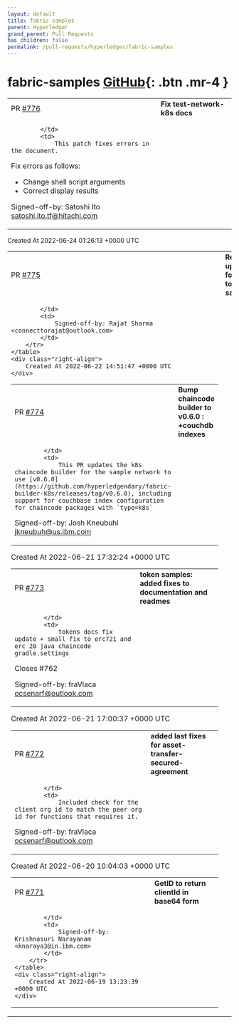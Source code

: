 ```yaml
---
layout: default
title: fabric-samples
parent: Hyperledger
grand_parent: Pull Requests
has_children: false
permalink: /pull-requests/hyperledger/fabric-samples
---
```


# fabric-samples <span class="fs-3 right-align">[GitHub](https://github.com/hyperledger/fabric-samples){: .btn .mr-4 }</span>


<div>
    <table>
        <tr>
            <td>
                PR <a href="https://github.com/hyperledger/fabric-samples/pull/776" class=".btn">#776</a>
            </td>
            <td>
                <b>
                    Fix test-network-k8s docs
                </b>
            </td>
        </tr>
        <tr>
            <td>
                
            </td>
            <td>
                This patch fixes errors in the document.
Fix errors as follows:

- Change shell script arguments
- Correct display results

Signed-off-by: Satoshi Ito <satoshi.ito.tf@hitachi.com>
            </td>
        </tr>
    </table>
    <div class="right-align">
        Created At 2022-06-24 01:26:13 +0000 UTC
    </div>
</div>

<div>
    <table>
        <tr>
            <td>
                PR <a href="https://github.com/hyperledger/fabric-samples/pull/775" class=".btn">#775</a>
            </td>
            <td>
                <b>
                    Readme updated for token samples
                </b>
            </td>
        </tr>
        <tr>
            <td>
                
            </td>
            <td>
                Signed-off-by: Rajat Sharma <connecttorajat@outlook.com>
            </td>
        </tr>
    </table>
    <div class="right-align">
        Created At 2022-06-22 14:51:47 +0000 UTC
    </div>
</div>

<div>
    <table>
        <tr>
            <td>
                PR <a href="https://github.com/hyperledger/fabric-samples/pull/774" class=".btn">#774</a>
            </td>
            <td>
                <b>
                    Bump chaincode builder to v0.6.0 : +couchdb indexes
                </b>
            </td>
        </tr>
        <tr>
            <td>
                
            </td>
            <td>
                This PR updates the k8s chaincode builder for the sample network to use [v0.6.0](https://github.com/hyperledgendary/fabric-builder-k8s/releases/tag/v0.6.0), including support for couchbase index configuration for chaincode packages with `type=k8s` 

Signed-off-by: Josh Kneubuhl <jkneubuh@us.ibm.com>
            </td>
        </tr>
    </table>
    <div class="right-align">
        Created At 2022-06-21 17:32:24 +0000 UTC
    </div>
</div>

<div>
    <table>
        <tr>
            <td>
                PR <a href="https://github.com/hyperledger/fabric-samples/pull/773" class=".btn">#773</a>
            </td>
            <td>
                <b>
                    token samples: added fixes to documentation and readmes 
                </b>
            </td>
        </tr>
        <tr>
            <td>
                
            </td>
            <td>
                tokens docs fix update + small fix to erc721 and erc 20 java chaincode gradle.settings
Closes #762 

Signed-off-by: fraVlaca <ocsenarf@outlook.com>
            </td>
        </tr>
    </table>
    <div class="right-align">
        Created At 2022-06-21 17:00:37 +0000 UTC
    </div>
</div>

<div>
    <table>
        <tr>
            <td>
                PR <a href="https://github.com/hyperledger/fabric-samples/pull/772" class=".btn">#772</a>
            </td>
            <td>
                <b>
                    added last fixes for asset-transfer-secured-agreement
                </b>
            </td>
        </tr>
        <tr>
            <td>
                
            </td>
            <td>
                Included check for the client org id to match the peer org id for functions that requires it.
Signed-off-by: fraVlaca <ocsenarf@outlook.com>
            </td>
        </tr>
    </table>
    <div class="right-align">
        Created At 2022-06-20 10:04:03 +0000 UTC
    </div>
</div>

<div>
    <table>
        <tr>
            <td>
                PR <a href="https://github.com/hyperledger/fabric-samples/pull/771" class=".btn">#771</a>
            </td>
            <td>
                <b>
                    GetID to return clientId in base64 form
                </b>
            </td>
        </tr>
        <tr>
            <td>
                
            </td>
            <td>
                Signed-off-by: Krishnasuri Narayanam <knaraya3@in.ibm.com>
            </td>
        </tr>
    </table>
    <div class="right-align">
        Created At 2022-06-19 13:23:39 +0000 UTC
    </div>
</div>

